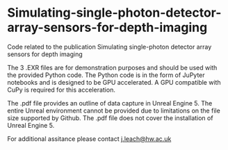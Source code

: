 # Simulating-single-photon-detector-array-sensors-for-depth-imaging
Code related to the publication Simulating single-photon detector array sensors for depth imaging

The 3 .EXR files are for demonstration purposes and should be used with the provided Python code. The Python code is in the form of JuPyter notebooks and is designed to be GPU accelerated.
A GPU compatible with CuPy is required for this acceleration.

The .pdf file provides an outline of data capture in Unreal Engine 5. The entire Unreal environment cannot be provided due to limitations on the file size supported by Github. The .pdf file does not cover the installation of Unreal Engine 5.

For additional assitance please contact j.leach@hw.ac.uk
